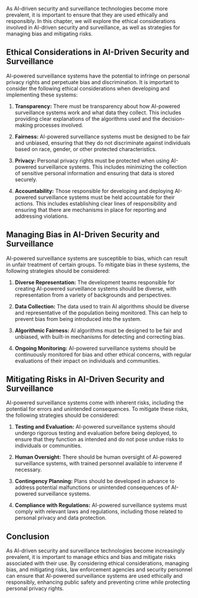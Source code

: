
As AI-driven security and surveillance technologies become more prevalent, it is important to ensure that they are used ethically and responsibly. In this chapter, we will explore the ethical considerations involved in AI-driven security and surveillance, as well as strategies for managing bias and mitigating risks.

Ethical Considerations in AI-Driven Security and Surveillance
-------------------------------------------------------------

AI-powered surveillance systems have the potential to infringe on personal privacy rights and perpetuate bias and discrimination. It is important to consider the following ethical considerations when developing and implementing these systems:

1. **Transparency:** There must be transparency about how AI-powered surveillance systems work and what data they collect. This includes providing clear explanations of the algorithms used and the decision-making processes involved.

2. **Fairness:** AI-powered surveillance systems must be designed to be fair and unbiased, ensuring that they do not discriminate against individuals based on race, gender, or other protected characteristics.

3. **Privacy:** Personal privacy rights must be protected when using AI-powered surveillance systems. This includes minimizing the collection of sensitive personal information and ensuring that data is stored securely.

4. **Accountability:** Those responsible for developing and deploying AI-powered surveillance systems must be held accountable for their actions. This includes establishing clear lines of responsibility and ensuring that there are mechanisms in place for reporting and addressing violations.

Managing Bias in AI-Driven Security and Surveillance
----------------------------------------------------

AI-powered surveillance systems are susceptible to bias, which can result in unfair treatment of certain groups. To mitigate bias in these systems, the following strategies should be considered:

1. **Diverse Representation:** The development teams responsible for creating AI-powered surveillance systems should be diverse, with representation from a variety of backgrounds and perspectives.

2. **Data Collection:** The data used to train AI algorithms should be diverse and representative of the population being monitored. This can help to prevent bias from being introduced into the system.

3. **Algorithmic Fairness:** AI algorithms must be designed to be fair and unbiased, with built-in mechanisms for detecting and correcting bias.

4. **Ongoing Monitoring:** AI-powered surveillance systems should be continuously monitored for bias and other ethical concerns, with regular evaluations of their impact on individuals and communities.

Mitigating Risks in AI-Driven Security and Surveillance
-------------------------------------------------------

AI-powered surveillance systems come with inherent risks, including the potential for errors and unintended consequences. To mitigate these risks, the following strategies should be considered:

1. **Testing and Evaluation:** AI-powered surveillance systems should undergo rigorous testing and evaluation before being deployed, to ensure that they function as intended and do not pose undue risks to individuals or communities.

2. **Human Oversight:** There should be human oversight of AI-powered surveillance systems, with trained personnel available to intervene if necessary.

3. **Contingency Planning:** Plans should be developed in advance to address potential malfunctions or unintended consequences of AI-powered surveillance systems.

4. **Compliance with Regulations:** AI-powered surveillance systems must comply with relevant laws and regulations, including those related to personal privacy and data protection.

Conclusion
----------

As AI-driven security and surveillance technologies become increasingly prevalent, it is important to manage ethics and bias and mitigate risks associated with their use. By considering ethical considerations, managing bias, and mitigating risks, law enforcement agencies and security personnel can ensure that AI-powered surveillance systems are used ethically and responsibly, enhancing public safety and preventing crime while protecting personal privacy rights.
